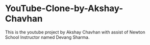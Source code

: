 # YouTube-Clone-by-Akshay-Chavhan
This is the youtube project by Akshay Chavhan with assist of Newton School Instructor named Devang Sharma.
